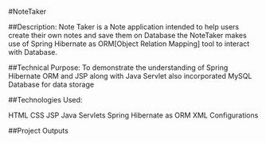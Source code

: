 #NoteTaker

##Description:
    Note Taker is a Note application intended to help users create their own notes and save them on Database
the NoteTaker makes use of Spring Hibernate as ORM[Object Relation Mapping] tool to interact with Database.

##Technical Purpose:
    To demonstrate the understanding of Spring Hibernate ORM and JSP along with Java Servlet
    also incorporated MySQL Database for data storage

##Technologies Used:

HTML
CSS
JSP
Java Servlets
Spring Hibernate as ORM
XML Configurations

##Project Outputs

